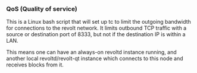 ### QoS (Quality of service) ###

This is a Linux bash script that will set up tc to limit the outgoing bandwidth for connections to the revolt network. It limits outbound TCP traffic with a source or destination port of 8333, but not if the destination IP is within a LAN.

This means one can have an always-on revoltd instance running, and another local revoltd/revolt-qt instance which connects to this node and receives blocks from it.
